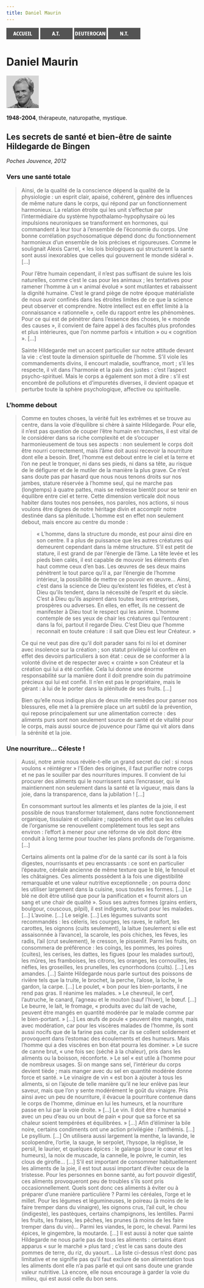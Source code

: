 ```yaml
---
title: Daniel Maurin
---
```

[<img src="/images/accueil.png">](/)
[<img src="/images/ancientestament.png">](/pages/ancientestament.html)
[<img src="/images/deuterocanoniques.png">](/pages/deuterocanoniques.html)
[<img src="/images/nouveautestament.png">](/pages/nouveautestament.html)

# Daniel Maurin

[<img src="/images/danielmaurin.png">](https://www.babelio.com/auteur/Daniel-Maurin/49581)

**1948-2004**, thérapeute, naturopathe, mystique.


## Les secrets de santé et bien-être de sainte Hildegarde de Bingen <a name="danielmaurin-secretssante"></a>
*Poches Jouvence, 2012*

### Vers une santé totale
>Ainsi, de la qualité de la conscience dépend la qualité de la physiologie : un esprit clair, apaisé, cohérent, génère des influences de même nature dans le corps, qui répond par un fonctionnement harmonieux. La relation étroite qui les unit s’effectue par l’intermédiaire du système hypothalamo-hypophysaire où les impulsions neuroniques se transforment en hormones, qui commandent à leur tour à l’ensemble de l’économie du corps. Une bonne corrélation psychosomatique dépend donc du fonctionnement harmonieux d’un ensemble de lois précises et rigoureuses. Comme le soulignait Alexis Carrel, « les lois biologiques qui structurent la santé sont aussi inexorables que celles qui gouvernent le monde sidéral ». […]
>
>Pour l’être humain cependant, il n’est pas suffisant de suivre les lois naturelles, comme c’est le cas pour les animaux ; les tentatives pour ramener l’homme à un « animal évolué » sont mutilantes et rabaissent la dignité humaine. C’est le grand piège de notre époque matérialiste de nous avoir confinés dans les étroites limites de ce que la science peut observer et comprendre. Notre intellect est en effet limité à la connaissance « rationnelle », celle du rapport entre les phénomènes. Pour ce qui est de pénétrer dans l’essence des choses, le « monde des causes », il convient de faire appel à des facultés plus profondes et plus intérieures, que l’on nomme parfois « intuition » ou « cognition ». […]
>
>Sainte Hildegarde met un accent particulier sur notre attitude devant la vie : c’est toute la dimension spirituelle de l’homme. S’il viole les commandements divins, il encourt maladie, souffrance, mort ; s’il les respecte, il vit dans l’harmonie et la paix des justes : c’est l’aspect psycho-spirituel. Mais le corps a également son mot à dire : s’il est encombré de pollutions et d’impuretés diverses, il devient opaque et perturbe toute la sphère psychologique, affective ou spirituelle.

### L’homme debout
>Comme en toutes choses, la vérité fuit les extrêmes et se trouve au centre, dans la voie d’équilibre si chère à sainte Hildegarde. Pour elle, il n’est pas question de couper l’être humain en tranches, il est vital de le considérer dans sa riche complexité et de s’occuper harmonieusement de tous ses aspects : non seulement le corps doit être nourri correctement, mais l’âme doit aussi recevoir la nourriture dont elle a besoin. Bref, l’homme est debout entre le ciel et la terre et l’on ne peut le tronquer, ni dans ses pieds, ni dans sa tête, au risque de le défigurer et de le mutiler de la manière la plus grave. Ce n’est sans doute pas par hasard que nous nous tenons droits sur nos jambes, stature réservée à l’homme seul, qui ne marche pas (longtemps) à quatre pattes, mais se redresse bientôt pour se tenir en équilibre entre ciel et terre. Cette dimension verticale doit nous habiter dans toutes nos pensées, nos paroles, nos actions, si nous voulons être dignes de notre héritage divin et accomplir notre destinée dans sa plénitude. L’homme est en effet non seulement debout, mais encore au centre du monde :
>>« L’homme, dans la structure du monde, est pour ainsi dire en son centre. Il a plus de puissance que les autres créatures qui demeurent cependant dans la même structure. S’il est petit de stature, il est grand de par l’énergie de l’âme. La tête levée et les pieds bien calés, il est capable de mouvoir les éléments d’en haut comme ceux d’en bas. Les œuvres de ses deux mains pénètrent le tout parce qu’il a, par l’énergie de l’homme intérieur, la possibilité de mettre ce pouvoir en œuvre… Ainsi, c’est dans la science de Dieu qu’existent les fidèles, et c’est à Dieu qu’ils tendent, dans la nécessité de l’esprit et du siècle. C’est à Dieu qu’ils aspirent dans toutes leurs entreprises, prospères ou adverses. En elles, en effet, ils ne cessent de manifester à Dieu tout le respect qui les anime. L’homme contemple de ses yeux de chair les créatures qui l’entourent : dans la foi, partout il regarde Dieu. C’est Dieu que l’homme reconnait en toute créature : il sait que Dieu est leur Créateur. »
>
>Ce qui ne veut pas dire qu’il doit parader sans foi ni loi et dominer avec insolence sur la création ; son statut privilégié lui confère en effet des devoirs particuliers à son état : ceux de se conformer à la volonté divine et de respecter avec « crainte » son Créateur et la création qui lui a été confiée. Cela lui donne une énorme responsabilité sur la manière dont il doit prendre soin du patrimoine précieux qui lui est confié. Il n’en est pas le propriétaire, mais le gérant : à lui de le porter dans la plénitude de ses fruits. […]
>
>Bien qu’elle nous indique plus de deux mille remèdes pour panser nos blessures, elle met à la première place un art subtil de la prévention, qui repose principalement sur une alimentation correcte : des aliments purs sont non seulement source de santé et de vitalité pour le corps, mais aussi source de jouvence pour l’âme qui vit alors dans la sérénité et la joie.

### Une nourriture… Céleste !
>Aussi, notre amie nous révèle-t-elle un grand secret du ciel : si nous voulons « réintégrer » l’Eden des origines, il faut purifier notre corps et ne pas le souiller par des nourritures impures. Il convient de lui procurer des aliments qui le nourrissent sans l’encrasser, qui le maintiennent non seulement dans la santé et la vigueur, mais dans la joie, dans la transparence, dans la jubilation ! […]
>
>En consommant surtout les aliments et les plantes de la joie, il est possible de nous transformer totalement, dans notre fonctionnement organique, tissulaire et cellulaire ; rappelons en effet que les cellules de l’organisme se renouvellent complètement tous les sept ans environ : l’effort à mener pour une réforme de vie doit donc être conduit à long terme pour toucher les plans profonds de l’organisme. […]
>
>Certains aliments ont la palme d’or de la santé car ils sont à la fois digestes, nourrissants et peu encrassants : ce sont en particulier l’épeautre, céréale ancienne de même texture que le blé, le fenouil et les châtaignes. Ces aliments possèdent à la fois une digestibilité remarquable et une valeur nutritive exceptionnelle ; on pourra donc les utiliser largement dans la cuisine, sous toutes les formes. […] Le blé ne doit être utilisé que pour la panification et « fournit alors un sang et une chair de qualité ». Sous ses autres formes (grains entiers, boulgour, couscous, pilpil), il est indigeste, surtout pour les malades. […] L’avoine. […] Le seigle. […] Les légumes suivants sont recommandés : les céleris, les courges, les raves, le raifort, les carottes, les oignons (cuits seulement), la laitue (seulement si elle est assaisonnée à l’avance), la scarole, les pois chiches, les fèves, les radis, l’ail (crut seulement), le cresson, le pissenlit. Parmi les fruits, on consommera de préférence : les coings, les pommes, les poires (cuites), les cerises, les dattes, les figues (pour les malades surtout), les mûres, les framboises, les citrons, les oranges, les cornouilles, les nèfles, les groseilles, les prunelles, les cynorrhodons (cuits). […] Les amandes. […] Sainte Hildegarde nous parle surtout des poissons de rivière tels que la truite, le brochet, la perche, l’alose, la loche, le gardon, la carpe. […] Le poulet, « bon pour les bien-portants, il ne rend pas gras. Il réanime les malades. » Le chevreuil, le cerf, l’autruche, le canard, l’agneau et le mouton (sauf l’hiver), le bœuf. […] Le beurre, le lait, le fromage, « produits avec du lait de vache, peuvent être mangés en quantité modérée par le malade comme par le bien-portant. » […] Les œufs de poule « peuvent être mangés, mais avec modération, car pour les viscères malades de l’homme, ils sont aussi nocifs que de la farine pas cuite, car ils se collent solidement et provoquent dans l’estomac des écoulements et des humeurs. Mais l’homme qui a des viscères en bon état pourra les dominer. » Le sucre de canne brut, « une fois sec (séché à la chaleur), pris dans les aliments ou la boisson, réconforte. » Le sel « est utile à l’homme pour de nombreux usages. Si on mange sans sel, l’intérieur du corps devient tiède ; mais manger avec du sel en quantité modérée donne force et santé. » Le vinaigre de vin « est bon à ajouter à tous les aliments, si on l’ajoute de telle manière qu’il ne leur enlève pas leur saveur, mais que l’on y sente modérément le goût du vinaigre. Pris ainsi avec un peu de nourriture, il évacue la pourriture contenue dans le corps de l’homme, diminue en lui les humeurs, et la nourriture passe en lui par la voie droite. » […] Le vin. Il doit être « humanisé » avec un peu d’eau ou un bout de pain « pour que sa force et sa chaleur soient tempérées et équilibrées. » […] Afin d’éliminer la bile noire, certains condiments ont une action privilégiée : l’anthémis. […] Le psyllium. […] On utilisera aussi largement la menthe, la lavande, le scolopendre, l’ortie, la sauge, le serpolet, l’hysope, la réglisse, le persil, le laurier, et quelques épices : le galanga (pour le cœur et les humeurs), la noix de muscade, la cannelle, le poivre, le cumin, les clous de girofle… […] S’il est important de consommer habituellement les aliments de la joie, il est tout aussi important d’éviter ceux de la tristesse. Pour les personnes en bonne santé, au fort pouvoir digestif, ces aliments provoqueront peu de troubles s’ils sont pris occasionnellement. Quels sont donc ces aliments à éviter ou à préparer d’une manière particulière ? Parmi les céréales, l’orge et le millet. Pour les légumes et légumineuses, le poireau (à moins de le faire tremper dans du vinaigre), les oignons crus, l’ail cuit, le chou (indigeste), les pastèques, certains champignons, les lentilles. Parmi les fruits, les fraises, les pêches, les prunes (à moins de les faire tremper dans du vin)… Parmi les viandes, le porc, le cheval. Parmi les épices, le gingembre, la moutarde. […] Il est aussi à noter que sainte Hildegarde ne nous parle pas de tous les aliments : certains étant apparus « sur le marché » plus tard ; c’est le cas sans doute des pommes de terre, du riz, du yaourt… La liste ci-dessus n’est donc pas limitative et ne signifie pas qu’il faut exclure de son alimentation tous les aliments dont elle n’a pas parlé et qui ont sans doute une grande valeur nutritive. Là encore, elle nous encourage à garder la voie du milieu, qui est aussi celle du bon sens.